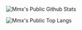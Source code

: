 ![Mmx's Public Github Stats](https://github-readme-stats.vercel.app/api?username=Mmx233&show_icons=true&title_color=fff&icon_color=79ff97&text_color=9f9f9f&bg_color=151515)

![Mmx's Public Top Langs](https://github-readme-stats.vercel.app/api/top-langs/?username=Mmx233&title_color=fff&text_color=9f9f9f&bg_color=151515&card_width=495)
